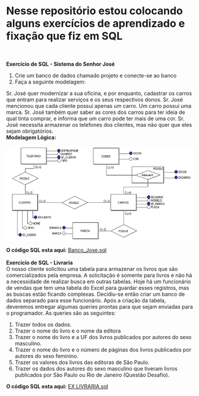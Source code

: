 # Nesse repositório estou colocando alguns exercícios de aprendizado e fixação que fiz em SQL
<br/>

**Exercício de SQL - Sistema do Senhor José**

1) Crie um banco de dados chamado projeto e conecte-se ao banco
2) Faça a seguinte modelagem:

Sr. José quer modernizar a sua oficina, e por enquanto, cadastrar os carros que entram para realizar serviços e os seus respectivos donos.
Sr. José mencionou que cada cliente possui apenas um carro. Um carro possui uma marca. Sr. José também quer saber as cores dos carros para 
ter ideia de qual tinta comprar, e informa que um carro pode ter mais de uma cor. Sr. José necessita armazenar os telefones dos clientes, 
mas não quer que eles sejam obrigatórios.
<br/>
**Modelagem Lógica:**

  ![MODELO_JOSE](https://github.com/karendiz/ex_SQL/blob/main/MODELO_JOSE.jpg)
  
  
**O código SQL esta aqui:**
[Banco_Jose.sql](https://github.com/karendiz/ex_SQL/blob/main/Banco_Jose.sql)
<br/>
<br/>
**Exercício de SQL - Livraria**
<br/>
O nosso cliente solicitou uma tabela para armazenar os livros que são comercializados pela empresa. A solicitação é somente para livros e não há a necessidade de realizar busca em outras tabelas. Hoje há um funcionário de vendas que tem uma tabela do Excel para guardar esses registros, mas as buscas estão ficando complexas. Decidiu-se então criar um banco de dados separado para esse funcionário.
Após a criação da tabela, deveremos entregar algumas queries prontas para que sejam enviadas para o programador. As queries são as seguintes:

1) Trazer todos os dados.
2) Trazer o nome do livro e o nome da editora
3) Trazer o nome do livro e a UF dos livros publicados por autores do sexo masculino.
4) Trazer o nome do livro e o número de páginas dos livros publicados por autores do sexo feminino.
5) Trazer os valores dos livros das editoras de São Paulo.
6) Trazer os dados dos autores do sexo masculino que tiveram livros publicados por São Paulo ou Rio de Janeiro (Questão Desafio).

**O código SQL esta aqui:**
[EX LIVRARIA.sql]()
